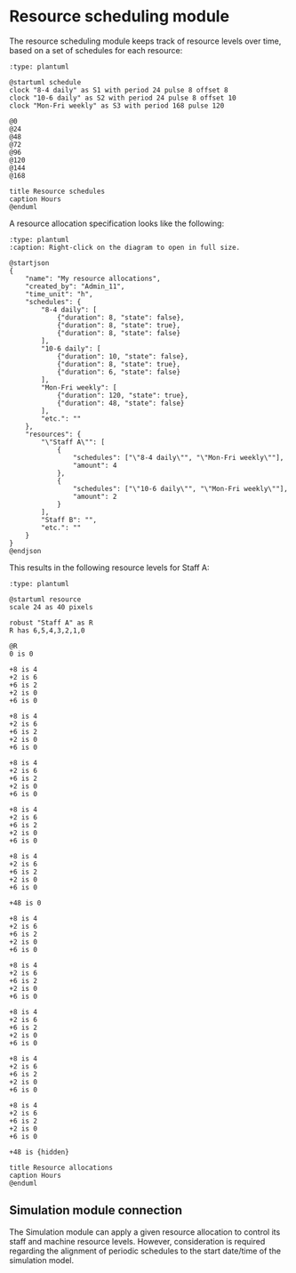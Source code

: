 # Resource scheduling module

The resource scheduling module keeps track of resource levels over time, based on a set of schedules for each resource:

```{kroki}
:type: plantuml

@startuml schedule
clock "8-4 daily" as S1 with period 24 pulse 8 offset 8
clock "10-6 daily" as S2 with period 24 pulse 8 offset 10
clock "Mon-Fri weekly" as S3 with period 168 pulse 120

@0
@24
@48
@72
@96
@120
@144
@168

title Resource schedules
caption Hours
@enduml
```

A resource allocation specification looks like the following:

```{kroki}
:type: plantuml
:caption: Right-click on the diagram to open in full size.

@startjson
{
    "name": "My resource allocations",
    "created_by": "Admin_11",
    "time_unit": "h",
    "schedules": {
        "8-4 daily": [
            {"duration": 8, "state": false},
            {"duration": 8, "state": true},
            {"duration": 8, "state": false}
        ],
        "10-6 daily": [
            {"duration": 10, "state": false},
            {"duration": 8, "state": true},
            {"duration": 6, "state": false}
        ],
        "Mon-Fri weekly": [
            {"duration": 120, "state": true},
            {"duration": 48, "state": false}
        ],
        "etc.": ""
    },
    "resources": {
        "\"Staff A\"": [
            {
                "schedules": ["\"8-4 daily\"", "\"Mon-Fri weekly\""],
                "amount": 4
            },
            {
                "schedules": ["\"10-6 daily\"", "\"Mon-Fri weekly\""],
                "amount": 2
            }
        ],
        "Staff B": "",
        "etc.": ""
    }
}
@endjson
```
This results in the following resource levels for Staff A:

```{kroki}
:type: plantuml

@startuml resource
scale 24 as 40 pixels

robust "Staff A" as R
R has 6,5,4,3,2,1,0

@R
0 is 0

+8 is 4
+2 is 6
+6 is 2
+2 is 0
+6 is 0

+8 is 4
+2 is 6
+6 is 2
+2 is 0
+6 is 0

+8 is 4
+2 is 6
+6 is 2
+2 is 0
+6 is 0

+8 is 4
+2 is 6
+6 is 2
+2 is 0
+6 is 0

+8 is 4
+2 is 6
+6 is 2
+2 is 0
+6 is 0

+48 is 0

+8 is 4
+2 is 6
+6 is 2
+2 is 0
+6 is 0

+8 is 4
+2 is 6
+6 is 2
+2 is 0
+6 is 0

+8 is 4
+2 is 6
+6 is 2
+2 is 0
+6 is 0

+8 is 4
+2 is 6
+6 is 2
+2 is 0
+6 is 0

+8 is 4
+2 is 6
+6 is 2
+2 is 0
+6 is 0

+48 is {hidden}

title Resource allocations
caption Hours
@enduml
```

## Simulation module connection

The Simulation module can apply a given resource allocation to control its staff and machine resource levels. However, consideration is required regarding the alignment of periodic schedules to the start date/time of the simulation model.